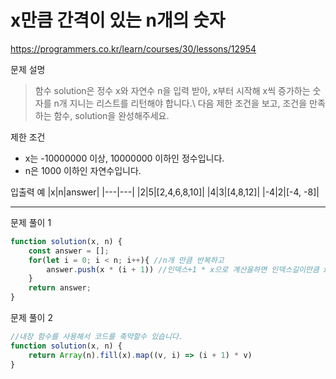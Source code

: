 # x만큼 간격이 있는 n개의 숫자
https://programmers.co.kr/learn/courses/30/lessons/12954

문제 설명
> 함수 solution은 정수 x와 자연수 n을 입력 받아, x부터 시작해 x씩 증가하는 숫자를 n개 지니는 리스트를 리턴해야 합니다.\ 
다음 제한 조건을 보고, 조건을 만족하는 함수, solution을 완성해주세요.

제한 조건
+ x는 -10000000 이상, 10000000 이하인 정수입니다.
+ n은 1000 이하인 자연수입니다.

입출력 예
|x|n|answer|
|---|---|
|2|5|[2,4,6,8,10]|
|4|3|[4,8,12]|
|-4|2|[-4, -8]|

------------------------

문제 풀이 1
```javascript
function solution(x, n) {
	const answer = [];
	for(let i = 0; i < n; i++){ //n개 만큼 반복하고
		answer.push(x * (i + 1)) //인덱스+1 * x으로 계산을하면 인덱스길이만큼 x를 곱합니다.
	}
	return answer;
}
```

문제 풀이 2
```javascript
//내장 함수를 사용해서 코드를 축약할수 있습니다.
function solution(x, n) {
	return Array(n).fill(x).map((v, i) => (i + 1) * v)
}
```